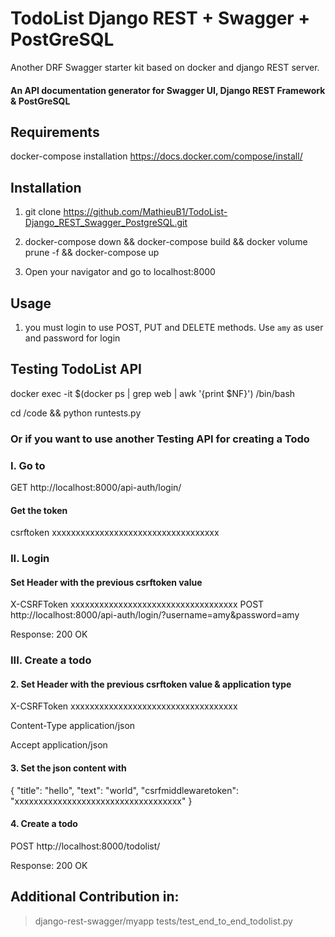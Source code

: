 # TodoList Django REST + Swagger + PostGreSQL

Another DRF Swagger starter kit based on docker and django REST server.

#### An API documentation generator for Swagger UI, Django REST Framework & PostGreSQL

## Requirements
docker-compose installation https://docs.docker.com/compose/install/

## Installation

1. git clone https://github.com/MathieuB1/TodoList-Django_REST_Swagger_PostgreSQL.git

2. docker-compose down && docker-compose build && docker volume prune -f && docker-compose up

3. Open your navigator and go to localhost:8000

## Usage

1. you must login to use POST, PUT and DELETE methods.
Use `amy` as user and password for login


## Testing TodoList API

docker exec -it $(docker ps | grep web | awk '{print $NF}') /bin/bash

cd /code && python runtests.py

### Or if you want to use another Testing API for creating a Todo

### I. Go to 
GET http://localhost:8000/api-auth/login/
#### Get the token
csrftoken xxxxxxxxxxxxxxxxxxxxxxxxxxxxxxxxxxx

### II. Login
#### Set Header with the previous csrftoken value
X-CSRFToken xxxxxxxxxxxxxxxxxxxxxxxxxxxxxxxxxxx
POST http://localhost:8000/api-auth/login/?username=amy&password=amy

Response: 200 OK

### III. Create a todo

#### 2. Set Header with the previous csrftoken value & application type
X-CSRFToken xxxxxxxxxxxxxxxxxxxxxxxxxxxxxxxxxxx

Content-Type application/json

Accept application/json
#### 3. Set the json content with 
{
	"title": "hello",
	"text": "world",
	"csrfmiddlewaretoken": "xxxxxxxxxxxxxxxxxxxxxxxxxxxxxxxxxxx"
}
#### 4. Create a todo
POST http://localhost:8000/todolist/

Response: 200 OK

## Additional Contribution in:
> django-rest-swagger/myapp
> tests/test_end_to_end_todolist.py
